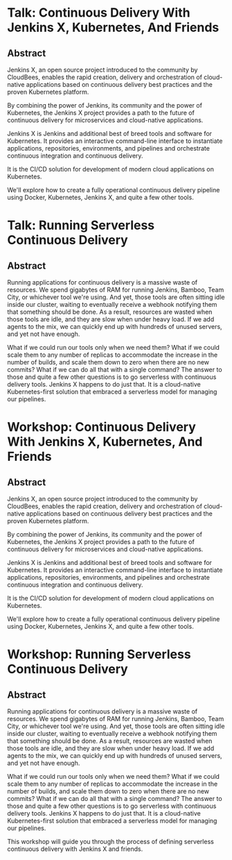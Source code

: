 # Talk: Continuous Delivery With Jenkins X, Kubernetes, And Friends

## Abstract

Jenkins X, an open source project introduced to the community by CloudBees, enables the rapid creation, delivery and orchestration of cloud-native applications based on continuous delivery best practices and the proven Kubernetes platform.

By combining the power of Jenkins, its community and the power of Kubernetes, the Jenkins X project provides a path to the future of continuous delivery for microservices and cloud-native applications.

Jenkins X is Jenkins and additional best of breed tools and software for Kubernetes. It provides an interactive command-line interface to instantiate applications, repositories, environments, and pipelines and orchestrate continuous integration and continuous delivery.

It is the CI/CD solution for development of modern cloud applications on Kubernetes.

We'll explore how to create a fully operational continuous delivery pipeline using Docker, Kubernetes, Jenkins X, and quite a few other tools.

# Talk: Running Serverless Continuous Delivery

## Abstract

Running applications for continuous delivery is a massive waste of resources. We spend gigabytes of RAM for running Jenkins, Bamboo, Team City, or whichever tool we're using. And yet, those tools are often sitting idle inside our cluster, waiting to eventually receive a webhook notifying them that something should be done. As a result, resources are wasted when those tools are idle, and they are slow when under heavy load. If we add agents to the mix, we can quickly end up with hundreds of unused servers, and yet not have enough.

What if we could run our tools only when we need them? What if we could scale them to any number of replicas to accommodate the increase in the number of builds, and scale them down to zero when there are no new commits? What if we can do all that with a single command? The answer to those and quite a few other questions is to go serverless with continuous delivery tools. Jenkins X happens to do just that. It is a cloud-native Kubernetes-first solution that embraced a serverless model for managing our pipelines.

# Workshop: Continuous Delivery With Jenkins X, Kubernetes, And Friends

## Abstract

Jenkins X, an open source project introduced to the community by CloudBees, enables the rapid creation, delivery and orchestration of cloud-native applications based on continuous delivery best practices and the proven Kubernetes platform.

By combining the power of Jenkins, its community and the power of Kubernetes, the Jenkins X project provides a path to the future of continuous delivery for microservices and cloud-native applications.

Jenkins X is Jenkins and additional best of breed tools and software for Kubernetes. It provides an interactive command-line interface to instantiate applications, repositories, environments, and pipelines and orchestrate continuous integration and continuous delivery.

It is the CI/CD solution for development of modern cloud applications on Kubernetes.

We'll explore how to create a fully operational continuous delivery pipeline using Docker, Kubernetes, Jenkins X, and quite a few other tools.

# Workshop: Running Serverless Continuous Delivery

## Abstract

Running applications for continuous delivery is a massive waste of resources. We spend gigabytes of RAM for running Jenkins, Bamboo, Team City, or whichever tool we're using. And yet, those tools are often sitting idle inside our cluster, waiting to eventually receive a webhook notifying them that something should be done. As a result, resources are wasted when those tools are idle, and they are slow when under heavy load. If we add agents to the mix, we can quickly end up with hundreds of unused servers, and yet not have enough.

What if we could run our tools only when we need them? What if we could scale them to any number of replicas to accommodate the increase in the number of builds, and scale them down to zero when there are no new commits? What if we can do all that with a single command? The answer to those and quite a few other questions is to go serverless with continuous delivery tools. Jenkins X happens to do just that. It is a cloud-native Kubernetes-first solution that embraced a serverless model for managing our pipelines.

This workshop will guide you through the process of defining serverless continuous delivery with Jenkins X and friends.